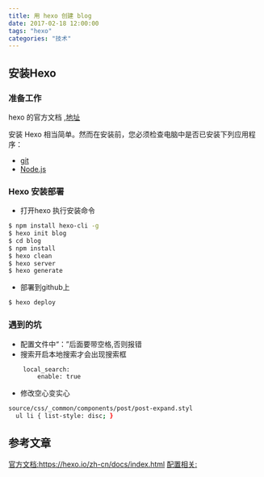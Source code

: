 ```yaml
---
title: 用 hexo 创建 blog
date: 2017-02-18 12:00:00
tags: "hexo"
categories: "技术"
---
```



## 安装Hexo

### 准备工作
hexo 的官方文档 ,[地址](https://hexo.io/zh-cn/docs/index.html)

安装 Hexo 相当简单。然而在安装前，您必须检查电脑中是否已安装下列应用程序：
 - [git](http://git-scm.com/)
 - [Node.js](http://nodejs.org/)
 
### Hexo 安装部署

- 打开hexo 执行安装命令

``` bash
$ npm install hexo-cli -g
$ hexo init blog
$ cd blog
$ npm install
$ hexo clean
$ hexo server
$ hexo generate
```
- 部署到github上

``` bash
$ hexo deploy
```

### 遇到的坑
- 配置文件中“：”后面要带空格,否则报错
- 搜索开启本地搜索才会出现搜索框
``` bash
	local_search:
		enable: true
```
- 修改空心变实心

``` bash
source/css/_common/components/post/post-expand.styl
  ul li { list-style: disc; }
```
## 参考文章
[官方文档:](https://hexo.io/zh-cn/docs/server.html)https://hexo.io/zh-cn/docs/index.html
[配置相关:](http://blog.aiyouweiya.xyz/posts/3077/)
